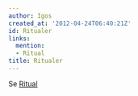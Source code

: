 ```yaml
---
author: Igos
created_at: '2012-04-24T06:40:21Z'
id: Ritualer
links:
  mention:
  - Ritual
title: Ritualer
---
```


Se [Ritual]

  [Ritual]: Ritual
